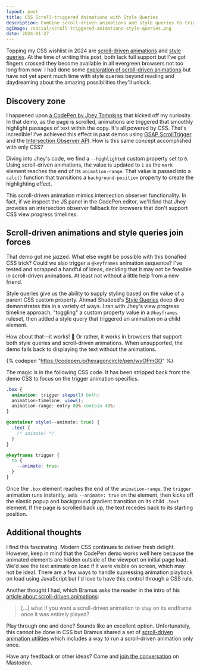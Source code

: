 ```yaml
---
layout: post
title: CSS Scroll-triggered Animations with Style Queries
description: Combine scroll-driven animations and style queries to trigger an animation sequence powered only by CSS.
ogImage: /social/scroll-triggered-animations-style-queries.png
date: 2024-01-27
---
```


Topping my CSS wishlist in 2024 are [scroll-driven animations](https://developer.chrome.com/docs/css-ui/scroll-driven-animations) and [style queries](https://developer.chrome.com/docs/css-ui/style-queries). At the time of writing this post, both lack full support but I've got fingers crossed they become available in all evergreen browsers not too long from now. I had done some [exploration of scroll-driven animations](/blog/scroll-driven-animations/) but have not yet spent much time with style queries beyond reading and daydreaming about the amazing possibilities they'll unlock.

## Discovery zone

I happened upon [a CodePen by Jhey Tompkins](https://codepen.io/jh3y/pen/qBgRLxb) that kicked off my curiosity. In that demo, as the page is scrolled, animations are triggered that smoothly highlight passages of text within the copy. It's all powered by CSS. That's incredible! I've achieved this effect in past demos using [GSAP ScrollTrigger](https://codepen.io/hexagoncircle/pen/gOPMwvd) and the [Intersection Observer API](https://codepen.io/hexagoncircle/pen/OJMXZzB). How is this same concept accomplished with only CSS?

Diving into Jhey's code, we find a `--highlighted` custom property set to `0`. Using scroll-driven animations, the value is updated to `1` as the `mark` element reaches the end of its `animation-range`. That value is passed into a `calc()` function that transitions a `background-position` property to create the highlighting effect.

This scroll-driven animation mimics intersection observer functionality. In fact, if we inspect the JS panel in the CodePen editor, we'll find that Jhey provides an intersection observer fallback for browsers that don't support CSS view progress timelines.

## Scroll-driven animations and style queries join forces

That demo got me jazzed. What else might be possible with this bonafied CSS trick? Could we also trigger a `@keyframes` animation sequence? I've tested and scrapped a handful of ideas, deciding that it may not be feasible in scroll-driven animations. At least not without a little help from a new friend.

Style queries give us the ability to supply styling based on the value of a parent CSS custom property. Ahmad Shadeed's [Style Queries](https://ishadeed.com/article/css-container-style-queries/) deep dive demonstrates this in a variety of ways. I ran with Jhey's view progress timeline approach, "toggling" a custom property value in a `@keyframes` ruleset, then added a style query that triggered an animation on a child element.

How about that—it works! 🎉 Or rather, it works in browsers that support both style queries and scroll-driven animations. When unsupported, the demo falls back to displaying the text without the animations.

{% codepen "https://codepen.io/hexagoncircle/pen/wvOPmGO" %}

The magic is in the following CSS code. It has been stripped back from the demo CSS to focus on the trigger animation specifics.

```scss
.box {
  animation: trigger steps(1) both;
  animation-timeline: view();
  animation-range: entry 80% contain 40%;
}

@container style(--animate: true) {
  .text { 
    /* animate! */
  }
}

@keyframes trigger {
  to {
    --animate: true;
  }
}
```

Once the `.box` element reaches the end of the `animation-range`, the `trigger` animation runs instantly, sets `--animate: true` on the element, then kicks off the elastic popup and background gradient transition on its child `.text` element. If the page is scrolled back up, the text recedes back to its starting position.

## Additional thoughts

I find this fascinating. Modern CSS continues to deliver fresh delight. However, keep in mind that the CodePen demo works well here because the animated elements are hidden outside of the viewport on initial page load. We'd see the text animate on load if it were visible on screen, which may not be ideal. There are a few ways to handle supressing animation playback on load using JavaScript but I'd love to have this control through a CSS rule.

Another thought I had, which Bramus asks the reader in the intro of his [article about scroll-driven animations](https://www.bram.us/2023/10/05/run-a-scroll-driven-animation-only-once/):

> [...] what if you want a scroll-driven animation to stay on its endframe once it was entirely played?

Play through one and done? Sounds like an excellent option. Unfortunately, this cannot be done in CSS but Bramus shared a set of [scroll-driven animation utilities](https://github.com/bramus/sda-utilities) which includes a way to run a scroll-driven animation only once.

Have any feedback or other ideas? Come and [join the conversation](https://fosstodon.org/@hexagoncircle/111829670640360211) on Mastodon.
